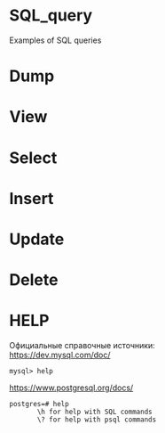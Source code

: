 # SQL_query
Examples of SQL queries

# Dump

# View

# Select

# Insert

# Update

# Delete

# HELP

Официальные справочные источники:  
https://dev.mysql.com/doc/  
```
mysql> help
```

https://www.postgresql.org/docs/  
```
postgres=# help  
       \h for help with SQL commands  
       \? for help with psql commands  
```       
